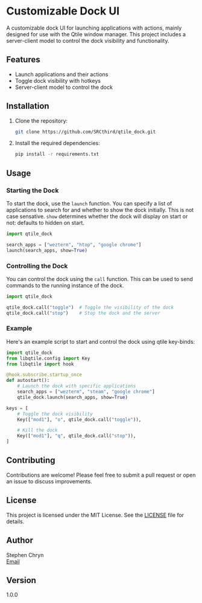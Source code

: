 # Customizable Dock UI

A customizable dock UI for launching applications with actions, mainly designed for use with the Qtile window manager. This project includes a server-client model to control the dock visibility and functionality.

## Features

- Launch applications and their actions
- Toggle dock visibility with hotkeys
- Server-client model to control the dock

## Installation

1. Clone the repository:
    ```sh
    git clone https://github.com/SRCthird/qtile_dock.git
    ```

2. Install the required dependencies:
    ```sh
    pip install -r requirements.txt
    ```

## Usage

### Starting the Dock

To start the dock, use the `launch` function. You can specify a list of applications to search for and whether to show the dock initially. This is not case sensative. `show` determines whether the dock will display on start or not: defaults to hidden on start. 

```python
import qtile_dock

search_apps = ["wezterm", "htop", "google chrome"]
launch(search_apps, show=True)
```

### Controlling the Dock

You can control the dock using the `call` function. This can be used to send commands to the running instance of the dock.

```python
import qtile_dock

qtile_dock.call("toggle")  # Toggle the visibility of the dock
qtile_dock.call("stop")    # Stop the dock and the server
```

### Example

Here's an example script to start and control the dock using qtile key-binds:

```python
import qtile_dock
from libqtile.config import Key
from libqtile import hook

@hook.subscribe.startup_once
def autostart():
    # Launch the dock with specific applications
    search_apps = ["wezterm", "steam", "google chrome"]
    qtile_dock.launch(search_apps, show=True)

keys = [
    # Toggle the dock visibility
    Key(["mod1"], "o", qtile_dock.call("toggle")),

    # Kill the dock
    Key(["mod1"], "q", qtile_dock.call("stop")),
]
```

## Contributing

Contributions are welcome! Please feel free to submit a pull request or open an issue to discuss improvements.

## License

This project is licensed under the MIT License. See the [LICENSE](LICENSE) file for details.

## Author

Stephen Chryn  
[Email](mailto:SRCthird@gmail.com)

## Version

1.0.0
